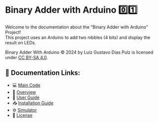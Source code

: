 #  Binary Adder with Arduino 0️⃣1️⃣

Welcome to the documentation about the "Binary Adder with Arduino" Project!  
This project uses an Arduino to add two nibbles (4 bits) and display the result on LEDs.

Binary Adder With Arduino ©️ 2024 by Luiz Gustavo Dias Pulz is licensed under [CC BY-SA 4.0](https://creativecommons.org/licenses/by-sa/4.0/).

## 🔗 Documentation Links:
- 💻 [Main Code](./binaryAdder.cpp)
- 📰 [Overview](./docs/overview.md)
- 👤 [User Guide](./docs/userGuide.md)
- 📥 [Installation Guide](./docs/installationGuide.md)
- ⚙️ [Simulator](./dependences/simulator.md)
- 🔑 [License](./LICENSE)